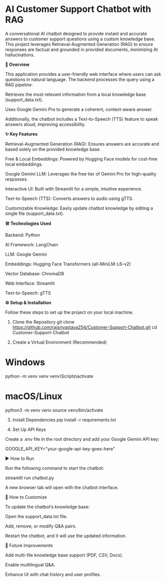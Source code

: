 # AI Customer Support Chatbot with RAG

A conversational AI chatbot designed to provide instant and accurate answers to customer support questions using a custom knowledge base.
This project leverages Retrieval-Augmented Generation (RAG) to ensure responses are factual and grounded in provided documents, minimizing AI hallucinations.

**🚀 Overview**

This application provides a user-friendly web interface where users can ask questions in natural language.
The backend processes the query using a RAG pipeline:

Retrieves the most relevant information from a local knowledge base (support_data.txt).

Uses Google Gemini Pro to generate a coherent, context-aware answer.

Additionally, the chatbot includes a Text-to-Speech (TTS) feature to speak answers aloud, improving accessibility.

**✨ Key Features**

Retrieval-Augmented Generation (RAG): Ensures answers are accurate and based solely on the provided knowledge base.

Free & Local Embeddings: Powered by Hugging Face models for cost-free local embeddings.

Google Gemini LLM: Leverages the free tier of Gemini Pro for high-quality responses.

Interactive UI: Built with Streamlit for a simple, intuitive experience.

Text-to-Speech (TTS): Converts answers to audio using gTTS.

Customizable Knowledge: Easily update chatbot knowledge by editing a single file (support_data.txt).

**🛠️ Technologies Used**

Backend: Python

AI Framework: LangChain

LLM: Google Gemini

Embeddings: Hugging Face Transformers (all-MiniLM-L6-v2)

Vector Database: ChromaDB

Web Interface: Streamlit

Text-to-Speech: gTTS

**⚙️ Setup & Installation**

Follow these steps to set up the project on your local machine.

1. Clone the Repository
git clone https://github.com/rajsrivastava254/Customer-Support-Chatbot.git
cd Customer-Support-Chatbot

2. Create a Virtual Environment (Recommended)
# Windows
python -m venv venv
venv\Scripts\activate

# macOS/Linux
python3 -m venv venv
source venv/bin/activate

3. Install Dependencies
pip install -r requirements.txt

4. Set Up API Keys

Create a .env file in the root directory and add your Google Gemini API key:

GOOGLE_API_KEY="your-google-api-key-goes-here"

▶️ How to Run

Run the following command to start the chatbot:

streamlit run chatbot.py


A new browser tab will open with the chatbot interface.

📝 How to Customize

To update the chatbot’s knowledge base:

Open the support_data.txt file.

Add, remove, or modify Q&A pairs.

Restart the chatbot, and it will use the updated information.

📌 Future Improvements

Add multi-file knowledge base support (PDF, CSV, Docs).

Enable multilingual Q&A.

Enhance UI with chat history and user profiles.
